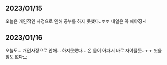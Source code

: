 ## 2023/01/15
오늘은 개인적인 사정으로 인해 공부를 하지 못했다..ㅎㅎ
내일은 꼭 해야징~!

## 2023/01/16 
오늘도... 개인사정으로 인해... 하지못했다....온 몸이 아파서 바로 자야될듯..ㅜㅜ 씻을 힘도 없다;_;